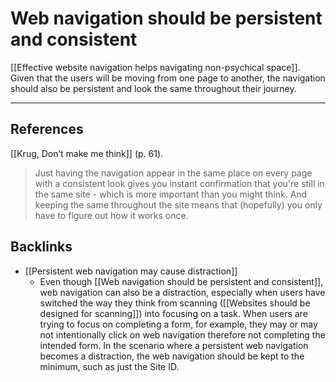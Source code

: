 # Web navigation should be persistent and consistent
[[Effective website navigation helps navigating non-psychical space]]. Given that the users will be moving from one page to another, the navigation should also be persistent and look the same throughout their journey.

---
## References
[[Krug, Don’t make me think]] (p. 61).
> Just having the navigation appear in the same place on every page with a consistent look gives you instant confirmation that you're still in the same site - which is more important than you might think. And keeping the same throughout the site means that (hopefully) you only have to figure out how it works once.

## Backlinks
* [[Persistent web navigation may cause distraction]]
	* Even though [[Web navigation should be persistent and consistent]], web navigation can also be a distraction, especially when users have switched the way they think from scanning ([[Websites should be designed for scanning]]) into focusing on a task. When users are trying to focus on completing a form, for example, they may or may not intentionally click on web navigation therefore not completing the intended form. In the scenario where a persistent web navigation becomes a distraction, the web navigation should be kept to the minimum, such as just the Site ID.

<!-- #evergreen -->

<!-- {BearID:5A32FBA5-9FAD-43CE-984C-A9489DF1BB0B-741-00020FD2E669BBEE} -->
